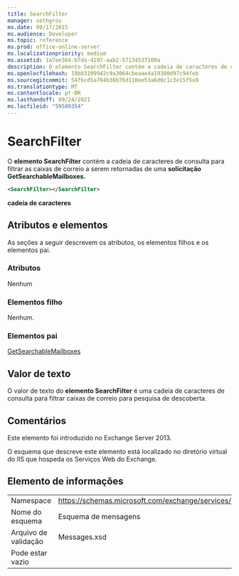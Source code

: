 ```yaml
---
title: SearchFilter
manager: sethgros
ms.date: 09/17/2015
ms.audience: Developer
ms.topic: reference
ms.prod: office-online-server
ms.localizationpriority: medium
ms.assetid: 1a7ee364-b7da-4197-aab2-57134537109a
description: O elemento SearchFilter contém a cadeia de caracteres de consulta para filtrar as caixas de correio a serem retornadas de uma solicitação GetSearchableMailboxes.
ms.openlocfilehash: 19bb3109942c9a3064cbeaae4a19380d97c94feb
ms.sourcegitcommit: 54f6cd5a704b36b76d110ee53a6d6c1c3e15f5a9
ms.translationtype: MT
ms.contentlocale: pt-BR
ms.lasthandoff: 09/24/2021
ms.locfileid: "59509354"
---
```

# <a name="searchfilter"></a>SearchFilter

O **elemento SearchFilter** contém a cadeia de caracteres de consulta para filtrar as caixas de correio a serem retornadas de uma **solicitação GetSearchableMailboxes.** 
  
```XML
<SearchFilter></SearchFilter>
```

 **cadeia de caracteres**
## <a name="attributes-and-elements"></a>Atributos e elementos

As seções a seguir descrevem os atributos, os elementos filhos e os elementos pai.
  
### <a name="attributes"></a>Atributos

Nenhum
  
### <a name="child-elements"></a>Elementos filho

Nenhum.
  
### <a name="parent-elements"></a>Elementos pai

[GetSearchableMailboxes](getsearchablemailboxes.md)
  
## <a name="text-value"></a>Valor de texto

O valor de texto do **elemento SearchFilter** é uma cadeia de caracteres de consulta para filtrar caixas de correio para pesquisa de descoberta. 
  
## <a name="remarks"></a>Comentários

Este elemento foi introduzido no Exchange Server 2013.
  
O esquema que descreve este elemento está localizado no diretório virtual do IIS que hospeda os Serviços Web do Exchange.
  
## <a name="element-information"></a>Elemento de informações

|||
|:-----|:-----|
|Namespace  <br/> |https://schemas.microsoft.com/exchange/services/2006/messages  <br/> |
|Nome do esquema  <br/> |Esquema de mensagens  <br/> |
|Arquivo de validação  <br/> |Messages.xsd  <br/> |
|Pode estar vazio  <br/> ||
   

